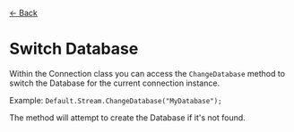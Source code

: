 [<- Back](README.md)

# Switch Database

Within the Connection class you can access the `ChangeDatabase` method to switch the Database for the current connection instance.

Example: `Default.Stream.ChangeDatabase("MyDatabase");`

The method will attempt to create the Database if it's not found.
